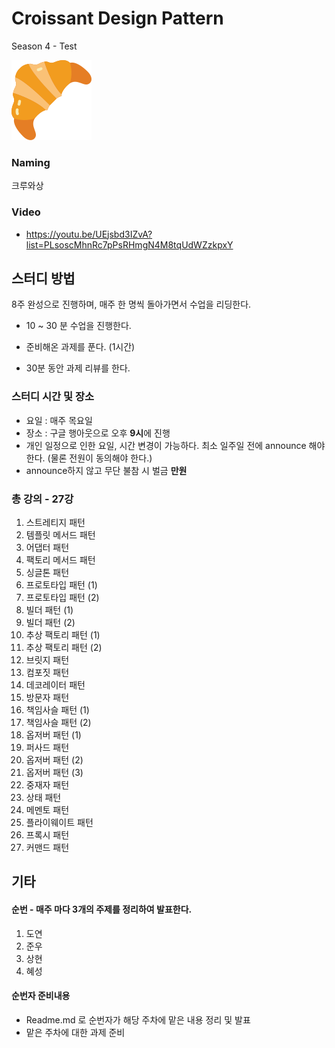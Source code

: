 # Croissant Design Pattern 

Season 4 - Test

![Croissant](doc/croissant-outline.png)

### Naming 
크루와상

### Video

- https://youtu.be/UEjsbd3IZvA?list=PLsoscMhnRc7pPsRHmgN4M8tqUdWZzkpxY

## 스터디 방법 

8주 완성으로 진행하며, 매주 한 명씩 돌아가면서 수업을 리딩한다.

- 10 ~ 30 분 수업을 진행한다. 

- 준비해온 과제를 푼다. (1시간) 

- 30분 동안 과제 리뷰를 한다.


### 스터디 시간 및 장소

- 요일 : 매주 목요일
- 장소 : 구글 행아웃으로 오후 **9시**에 진행
- 개인 일정으로 인한 요일, 시간 변경이 가능하다. 최소 일주일 전에 announce 해야한다. (물론 전원이 동의해야 한다.)
- announce하지 않고 무단 불참 시 벌금 **만원**

### 총 강의 - 27강

1. 스트레티지 패턴
2. 템플릿 메서드 패턴
3. 어댑터 패턴
4. 팩토리 메서드 패턴
5. 싱글톤 패턴
6. 프로토타입 패턴 (1)
7. 프로토타입 패턴 (2)
8. 빌더 패턴 (1)
9. 빌더 패턴 (2)
10. 추상 팩토리 패턴 (1)
11. 추상 팩토리 패턴 (2)
12. 브릿지 패턴
13. 컴포짓 패턴
14. 데코레이터 패턴
15. 방문자 패턴
16. 책임사슬 패턴 (1)
17. 책임사슬 패턴 (2)
18. 옵저버 패턴 (1)
19. 퍼사드 패턴
20. 옵저버 패턴 (2)
21. 옵저버 패턴 (3)
22. 중재자 패턴
23. 상태 패턴
24. 메멘토 패턴
25. 플라이웨이트 패턴
26. 프록시 패턴
27. 커맨드 패턴



## 기타 

#### 순번 - 매주 마다 **3개**의 주제를 정리하여 발표한다.

1. 도연
2. 준우
3. 상현
4. 혜성

#### **순번자 준비내용**

* Readme.md 로 순번자가 해당 주차에 맡은 내용 정리 및 발표
* 맡은 주차에 대한 과제 준비



